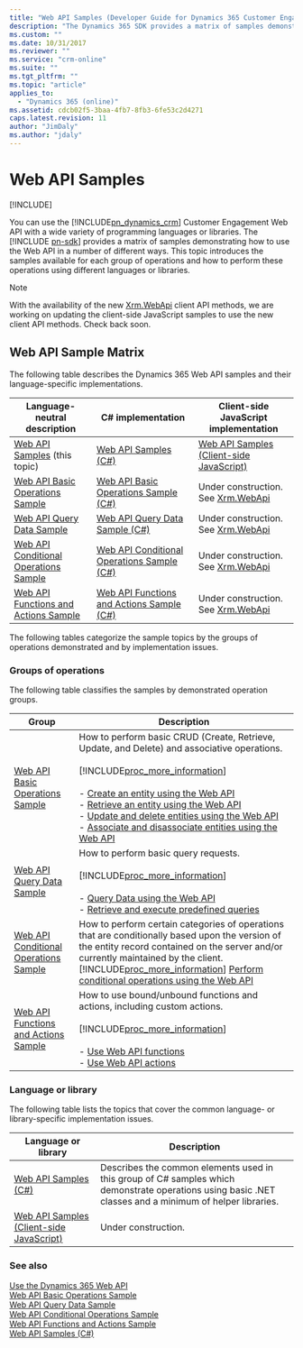```yaml
---
title: "Web API Samples (Developer Guide for Dynamics 365 Customer Engagement) | MicrosoftDocs"
description: "The Dynamics 365 SDK provides a matrix of samples demonstrating how to use the Web API in a number of different ways. Find here the C# and JavaScript implementations of Basic Operations, Query Data, Conditional Operations and Functions and Actions sample"
ms.custom: ""
ms.date: 10/31/2017
ms.reviewer: ""
ms.service: "crm-online"
ms.suite: ""
ms.tgt_pltfrm: ""
ms.topic: "article"
applies_to: 
  - "Dynamics 365 (online)"
ms.assetid: cdcb02f5-3baa-4fb7-8fb3-6fe53c2d4271
caps.latest.revision: 11
author: "JimDaly"
ms.author: "jdaly"
---
```

# Web API Samples

[!INCLUDE[](../../includes/cc_applies_to_update_9_0_0.md)]

You can use the [!INCLUDE[pn_dynamics_crm](../../includes/pn-dynamics-crm.md)] Customer Engagement Web API with a wide variety of programming languages or libraries. The [!INCLUDE [pn-sdk](../../includes/pn-sdk.md)] provides a matrix of samples demonstrating how to use the Web API in a number of different ways. This topic introduces the samples available for each group of operations and how to perform these operations using different languages or libraries.

> [!NOTE]
> With the availability of the new [Xrm.WebApi](../clientapi/reference/xrm-webapi.md) client API methods, we are working on updating the client-side JavaScript samples to use the new client API methods. Check back soon.  

## Web API Sample Matrix  
 The following table describes the Dynamics 365 Web API samples and their language-specific implementations.  

|Language-neutral description|C# implementation|Client-side JavaScript implementation|  
|-----------------------------------|------------------------|--------------------------------------------|  
|[Web API Samples](web-api-samples.md) (this topic)|[Web API Samples (C#)](web-api-samples-csharp.md)|[Web API Samples (Client-side JavaScript)](web-api-samples-client-side-javascript.md)|  
|[Web API Basic Operations Sample](web-api-basic-operations-sample.md)|[Web API Basic Operations Sample (C#)](web-api-basic-operations-sample-csharp.md)|Under construction. See [Xrm.WebApi](../clientapi/reference/xrm-webapi.md)|  
|[Web API Query Data Sample](web-api-query-data-sample.md)|[Web API Query Data Sample (C#)](web-api-query-data-sample-csharp.md)|Under construction. See [Xrm.WebApi](../clientapi/reference/xrm-webapi.md)|  
|[Web API Conditional Operations Sample](web-api-conditional-operations-sample.md)|[Web API Conditional Operations Sample (C#)](web-api-conditional-operations-sample-csharp.md)|Under construction. See [Xrm.WebApi](../clientapi/reference/xrm-webapi.md)|  
|[Web API Functions and Actions Sample](web-api-functions-actions-sample.md)|[Web API Functions and Actions Sample (C#)](web-api-functions-actions-sample-csharp.md)|Under construction. See [Xrm.WebApi](../clientapi/reference/xrm-webapi.md)|  

 The following tables categorize the sample topics by the groups of operations demonstrated and by implementation issues.  

### Groups of operations  
 The following table classifies the samples by demonstrated operation groups.  


|                                       Group                                       |                                                                                                                                                                                                                                                                               Description                                                                                                                                                                                                                                                                                |
|-----------------------------------------------------------------------------------|--------------------------------------------------------------------------------------------------------------------------------------------------------------------------------------------------------------------------------------------------------------------------------------------------------------------------------------------------------------------------------------------------------------------------------------------------------------------------------------------------------------------------------------------------------------------------|
|       [Web API Basic Operations Sample](web-api-basic-operations-sample.md)       | How to perform basic CRUD (Create, Retrieve, Update, and Delete) and associative operations.<br /><br /> [!INCLUDE[proc_more_information](../../includes/proc-more-information.md)]<br /><br /> -   [Create an entity using the Web API](create-entity-web-api.md)<br />-   [Retrieve an entity using the Web API](retrieve-entity-using-web-api.md)<br />-   [Update and delete entities using the Web API](update-delete-entities-using-web-api.md)<br />-   [Associate and disassociate entities using the Web API](associate-disassociate-entities-using-web-api.md) |
|             [Web API Query Data Sample](web-api-query-data-sample.md)             |                                                                                                                                     How to perform basic query requests.<br /><br /> [!INCLUDE[proc_more_information](../../includes/proc-more-information.md)]<br /><br /> -   [Query Data using the Web API](query-data-web-api.md)<br />-   [Retrieve and execute predefined queries](retrieve-and-execute-predefined-queries.md)                                                                                                                                     |
| [Web API Conditional Operations Sample](web-api-conditional-operations-sample.md) |                                                                                                  How to perform certain categories of operations that are conditionally based upon the version of the entity record contained on the  server and/or currently maintained by the client. [!INCLUDE[proc_more_information](../../includes/proc-more-information.md)] [Perform conditional operations using the Web API](perform-conditional-operations-using-web-api.md)                                                                                                   |
|    [Web API Functions and Actions Sample](web-api-functions-actions-sample.md)    |                                                                                                                                        How to use bound/unbound functions and actions, including custom actions.<br /><br /> [!INCLUDE[proc_more_information](../../includes/proc-more-information.md)]<br /><br /> -   [Use Web API functions](use-web-api-functions.md)<br />-   [Use Web API actions](use-web-api-actions.md)                                                                                                                                         |

### Language or library  
 The following table lists the topics that cover the common language- or library-specific implementation issues.  

|Language or library|Description|  
|-------------------------|-----------------|  
|[Web API Samples (C#)](web-api-samples-csharp.md)|Describes the common elements used in this group of C# samples which demonstrate operations using basic .NET classes and a minimum of helper libraries.|  
|[Web API Samples (Client-side JavaScript)](web-api-samples-client-side-javascript.md)|Under construction.|  

### See also  
 [Use the Dynamics 365 Web API](../use-microsoft-dynamics-365-web-api.md)   
 [Web API Basic Operations Sample](web-api-basic-operations-sample.md)   
 [Web API Query Data Sample](web-api-query-data-sample.md)   
 [Web API Conditional Operations Sample](web-api-conditional-operations-sample.md)   
 [Web API Functions and Actions Sample](web-api-functions-actions-sample.md)   
 [Web API Samples (C#)](web-api-samples-csharp.md)   
